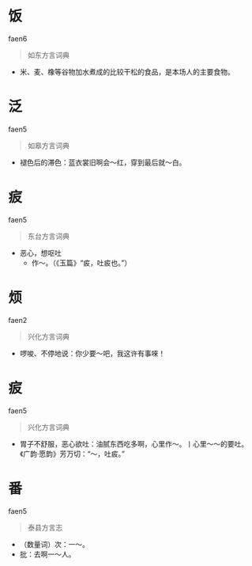 # 饭
faen6
> 如东方言词典
- 米、麦、橡等谷物加水煮成的比较干松的食品，是本场人的主要食物。

# 泛
faen5
> 如皋方言词典
- 褪色后的滞色：蓝衣裳旧啊会～红，穿到最后就～白。

# 㽹
faen5
> 东台方言词典
- 恶心，想呕吐
  - 作～。（《玉篇》“㽹，吐㽹也。”）

# 烦
faen2
> 兴化方言词典
- 啰唆、不停地说：你少要～吧，我这许有事唻！

# 㽹
faen5
> 兴化方言词典
- 胃子不舒服，恶心欲吐：油腻东西吃多啊，心里作～。丨心里～～的要吐。《广韵·愿韵》芳万切：“～，吐㽹。”

# 番
faen5
> 泰县方言志
- （数量词）次：一～。
- 批：去啊一～人。
